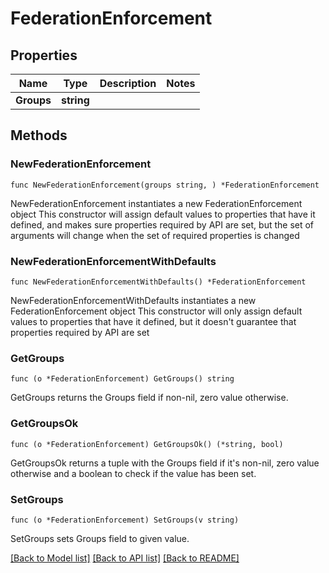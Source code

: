# FederationEnforcement

## Properties

Name | Type | Description | Notes
------------ | ------------- | ------------- | -------------
**Groups** | **string** |  | 

## Methods

### NewFederationEnforcement

`func NewFederationEnforcement(groups string, ) *FederationEnforcement`

NewFederationEnforcement instantiates a new FederationEnforcement object
This constructor will assign default values to properties that have it defined,
and makes sure properties required by API are set, but the set of arguments
will change when the set of required properties is changed

### NewFederationEnforcementWithDefaults

`func NewFederationEnforcementWithDefaults() *FederationEnforcement`

NewFederationEnforcementWithDefaults instantiates a new FederationEnforcement object
This constructor will only assign default values to properties that have it defined,
but it doesn't guarantee that properties required by API are set

### GetGroups

`func (o *FederationEnforcement) GetGroups() string`

GetGroups returns the Groups field if non-nil, zero value otherwise.

### GetGroupsOk

`func (o *FederationEnforcement) GetGroupsOk() (*string, bool)`

GetGroupsOk returns a tuple with the Groups field if it's non-nil, zero value otherwise
and a boolean to check if the value has been set.

### SetGroups

`func (o *FederationEnforcement) SetGroups(v string)`

SetGroups sets Groups field to given value.



[[Back to Model list]](../README.md#documentation-for-models) [[Back to API list]](../README.md#documentation-for-api-endpoints) [[Back to README]](../README.md)


